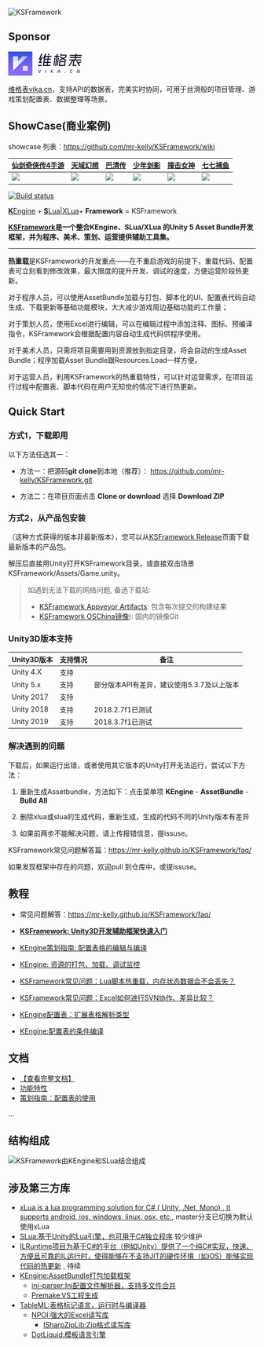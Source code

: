 
![KSFramework](Docs/KSFramework-logo.png)


## Sponsor


[![KSFramework](Docs/vikadata.png)](https://vika.cn)

[维格表vika.cn](https://vika.cn)，支持API的数据表，完美实时协同，可用于丝滑般的项目管理、游戏策划配置表、数据整理等场景。

## ShowCase(商业案例)

showcase 列表：https://github.com/mr-kelly/KSFramework/wiki

| [仙剑奇侠传4手游](http://www.9game.cn/xjqxcs/)    | [天域幻想](http://www.9game.cn/xjhmjh/)    | [巴清传](http://hh.sdo.com/w2/) | [少年剑影](http://www.9game.cn/shaonianjianying/)  | [撞击女神](http://u.360.cn/zjns_1) | [七七捕鱼](http://www.9game.cn/qiqibuyu/) |
| ----------- | ----------- |----------- |----------- | ----------- | ----------- |
| ![](https://raw.githubusercontent.com/wiki/mr-kelly/KSFramework/images/showcase/仙剑4-手游-icon.png) | ![](https://raw.githubusercontent.com/wiki/mr-kelly/KSFramework/images/showcase/天域幻想-icon.png) |  ![](https://raw.githubusercontent.com/wiki/mr-kelly/KSFramework/images/showcase/巴清传-icon.png) | ![](https://raw.githubusercontent.com/wiki/mr-kelly/KSFramework/images/showcase/少年剑影-icon.png) | ![](https://raw.githubusercontent.com/wiki/mr-kelly/KSFramework/images/showcase/撞击女神-icon.png) | ![](https://raw.githubusercontent.com/wiki/mr-kelly/KSFramework/images/showcase/七七捕鱼-icon.png) |


[![Build status](https://ci.appveyor.com/api/projects/status/lt34ynvl3lac62ln/branch/master?svg=true)](https://ci.appveyor.com/project/mr-kelly/ksframework/branch/master)

[**K**Engine](https://github.com/mr-kelly/KEngine) + [**S**Lua](https://github.com/mr-kelly/slua)|[XLua](https://github.com/Tencent/xLua)+ **Framework** = KSFramework

**[KSFramework](https://github.com/mr-kelly/KSFramework)是一个整合KEngine、SLua/XLua 的Unity 5 Asset Bundle开发框架，并为程序、美术、策划、运营提供辅助工具集。**

---------------------

**热重载**是KSFramework的开发重点——在不重启游戏的前提下，重载代码、配置表可立刻看到修改效果，最大限度的提升开发、调试的速度，方便运营阶段热更新。

对于程序人员，可以使用AssetBundle加载与打包、脚本化的UI、配置表代码自动生成、下载更新等基础功能模块，大大减少游戏周边基础功能的工作量；

对于策划人员，使用Excel进行编辑，可以在编辑过程中添加注释、图标、预编译指令，KSFramework会根据配置内容自动生成代码供程序使用。

对于美术人员，只需将项目需要用到资源放到指定目录，将会自动的生成Asset Bundle；程序加载Asset Bundle跟Resources.Load一样方便。


对于运营人员，利用KSFramework的热重载特性，可以针对运营需求，在项目运行过程中配置表、脚本代码在用户无知觉的情况下进行热更新。



## Quick Start

### 方式1，下载即用

以下方法任选其一：

- 方法一：把源码**git clone**到本地（推荐）：  https://github.com/mr-kelly/KSFramework.git

- 方法二：在项目页面点击 **Clone or download**  选择 **Download ZIP** 




### 方式2，从产品包安装

（这种方式获得的版本非最新版本），您可以从[KSFramework Release](https://github.com/mr-kelly/KSFramework/releases)页面下载最新版本的产品包。

解压后直接用Unity打开KSFramework目录，或直接双击场景KSFramework/Assets/Game.unity。

> 如遇到无法下载的网络问题, 备选下载站:
>
> - [KSFramework Appveyor Artifacts](https://ci.appveyor.com/project/mr-kelly/ksframework/branch/master/artifacts): 包含每次提交的构建结果
> - [KSFramework OSChina镜像](http://git.oschina.net/mrkelly/KSFramework)): 国内的镜像Git



### Unity3D版本支持

| Unity3D版本 | 支持情况 | 备注                                       |
| ----------- | -------- | ------------------------------------------ |
| Unity 4.X   | 支持     |                                            |
| Unity 5.x   | 支持     | 部分版本API有差异，建议使用5.3.7及以上版本 |
| Unity 2017  | 支持     |                                            |
| Unity 2018  | 支持     | 2018.2.7f1已测试                           |
| Unity 2019  | 支持     | 2018.3.7f1已测试                           |

### 解决遇到的问题

下载后，如果运行出错，或者使用其它版本的Unity打开无法运行，尝试以下方法：

1. 重新生成Assetbundle，方法如下：点击菜单项 **KEngine** - **AssetBundle** - **Bulld All**

2. 删除xlua或slua的生成代码，重新生成，生成的代码不同的Unity版本有差异

3. 如果前两步不能解决问题，请上传报错信息，提issuse。



KSFramework常见问题解答篇：https://mr-kelly.github.io/KSFramework/faq/

如果发现框架中存在的问题，欢迎pull 到仓库中，或提issuse。

## 教程

- 常见问题解答：https://mr-kelly.github.io/KSFramework/faq/

- [**KSFramework: Unity3D开发辅助框架快速入门**](http://www.jianshu.com/p/ccb491ed4260)
- [KEngine策划指南: 配置表格的编辑与编译](http://www.jianshu.com/p/ead1a148b504)
- [KEngine: 资源的打包、加载、调试监控](http://www.jianshu.com/p/ce3b5d0bdf8c)
- [KSFramework常见问题：Lua脚本热重载，内存状态数据会不会丢失？](http://www.jianshu.com/p/eebd5cfce87f)
- [KSFramework常见问题：Excel如何进行SVN协作、差异比较？](http://www.jianshu.com/p/2ea5468e9d5b)
- [KEngine配置表：扩展表格解析类型](http://www.jianshu.com/p/722c5856166f)
- [KEngine:配置表的条件编译](http://www.jianshu.com/p/cb7ddfab23ba)

## 文档

- [【查看完整文档】](https://mr-kelly.github.io/KSFramework/)
- [功能特性](https://mr-kelly.github.io/KSFramework/overview/features/)
- [策划指南：配置表的使用](https://mr-kelly.github.io/KSFramework/setting/guide/)

...

## 结构组成

![KSFramework由KEngine和SLua结合组成](Docs/Structure.png)



## 涉及第三方库

- [xLua is a lua programming solution for C# ( Unity, .Net, Mono) , it supports android, ios, windows, linux, osx, etc.](https://github.com/Tencent/xLua), master分支已切换为默认使用xLua
- [SLua:基于Unity的Lua引擎，也可用于C#独立程序](https://github.com/pangweiwei/slua) 较少维护
- [ILRuntime项目为基于C#的平台（例如Unity）提供了一个纯C#实现，快速、方便且可靠的IL运行时，使得能够在不支持JIT的硬件环境（如iOS）能够实现代码的热更新](https://github.com/Ourpalm/ILRuntime) , 待续
- [KEngine:AssetBundle打包加载框架](https://github.com/mr-kelly/KEngine)
  - [ini-parser:Ini配置文件解析器，支持多文件合并](https://github.com/rickyah/ini-parser)
  - [Premake:VS工程生成](https://github.com/premake/premake-core)
- [TableML:表格标记语言，运行时与编译器](https://github.com/mr-kelly/TableML)
  - [NPOI:强大的Excel读写库](http://npoi.codeplex.com/)
    - [ISharpZipLib:Zip格式读写库](https://github.com/icsharpcode/SharpZipLib)
  - [DotLiquid:模板语言引擎](https://github.com/dotliquid/dotliquid)
